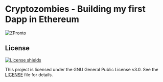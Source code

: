 # Cryptozombies - Building my first Dapp in Ethereum

![ZPronto](https://user-images.githubusercontent.com/69699575/147861014-d720ab38-005c-4318-b6cb-2da105c85864.jpg)

## License
[![License shields](https://img.shields.io/badge/License-GPL%20v3-blue)](https://www.gnu.org/licenses/gpl-3.0)

This project is licensed under the GNU General Public License v3.0. See the [LICENSE](https://github.com/loomnetwork/cryptozombies-lesson-code/blob/master/LICENSE) file for details.
